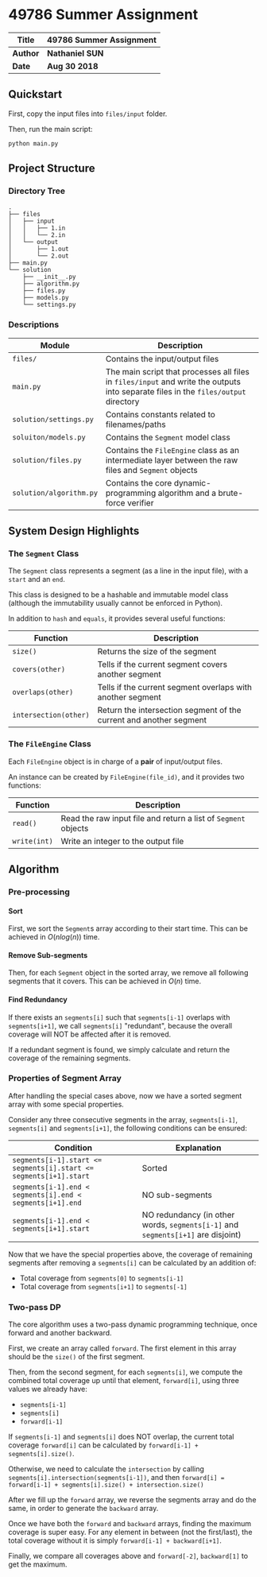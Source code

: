 # 49786 Summer Assignment

| Title |  49786 Summer Assignment | 
| --- | --- | 
| **Author** | **Nathaniel SUN**
| **Date** | **Aug 30 2018**

## Quickstart

First, copy the input files into `files/input` folder.

Then, run the main script:

```bash
python main.py
```

## Project Structure

### Directory Tree

```
.
├── files
│   ├── input
│   │   ├── 1.in
│   │   └── 2.in
│   └── output
│       ├── 1.out
│       └── 2.out
├── main.py
└── solution
    ├── __init__.py
    ├── algorithm.py
    ├── files.py
    ├── models.py
    └── settings.py
```

### Descriptions

| Module | Description | 
| --- | --- | 
| `files/` | Contains the input/output files
| `main.py` | The main script that processes all files in `files/input` and write the outputs into separate files in the `files/output` directory 
| `solution/settings.py` | Contains constants related to filenames/paths
| `soluiton/models.py` | Contains the `Segment` model class
| `solution/files.py` | Contains the `FileEngine` class as an intermediate layer between the raw files and `Segment` objects
| `solution/algorithm.py` | Contains the core dynamic-programming algorithm and a brute-force verifier

## System Design Highlights

### The `Segment` Class

The `Segment` class represents a segment (as a line in the input file), with a `start` and an `end`.

This class is designed to be a hashable and immutable model class (although the immutability usually cannot be enforced in Python).

In addition to `hash` and `equals`, it provides several useful functions:

| Function | Description | 
| --- | --- | 
| `size()` | Returns the size of the segment
| `covers(other)` | Tells if the current segment covers another segment
| `overlaps(other)` | Tells if the current segment overlaps with another segment
| `intersection(other)` | Return the intersection segment of the current and another segment 

### The `FileEngine` Class

Each `FileEngine` object is in charge of a **pair** of input/output files. 

An instance can be created by `FileEngine(file_id)`, and it provides two functions:

| Function | Description | 
| --- | --- | 
| `read()` | Read the raw input file and return a list of `Segment` objects
| `write(int)` | Write an integer to the output file

## Algorithm

### Pre-processing

#### Sort

First, we sort the `Segment`s array according to their start time. This can be achieved in $O(n log(n))$ time.

#### Remove Sub-segments

Then, for each `Segment` object in the sorted array, we remove all following segments that it covers. This can be achieved in $O(n)$ time.

#### Find Redundancy

If there exists an `segments[i]` such that `segments[i-1]` overlaps with `segments[i+1]`, we call `segments[i]` "redundant", because the overall coverage will NOT be affected after it is removed. 

If a redundant segment is found, we simply calculate and return the coverage of the remaining segments.

### Properties of Segment Array

After handling the special cases above, now we have a sorted segment array with some special properties. 

Consider any three consecutive segments in the array, `segments[i-1]`, `segments[i]` and `segments[i+1]`, the following conditions can be ensured:

| Condition | Explanation | 
| --- | --- | 
| `segments[i-1].start <= segments[i].start <= segments[i+1].start` | Sorted
| `segments[i-1].end < segments[i].end < segments[i+1].end` | NO sub-segments
| `segments[i-1].end < segments[i+1].start` | NO redundancy (in other words, `segments[i-1]` and `segments[i+1]` are disjoint)


Now that we have the special properties above, the coverage of remaining segments after removing a `segments[i]` can be calculated by an addition of:

* Total coverage from `segments[0]` to `segments[i-1]`
* Total coverage from `segments[i+1]` to `segments[-1]`

### Two-pass DP

The core algorithm uses a two-pass dynamic programming technique, once forward and another backward.

First, we create an array called `forward`. The first element in this array should be the `size()` of the first segment.

Then, from the second segment, for each `segments[i]`, we compute the combined total coverage up until that element, `forward[i]`, using three values we already have:

* `segments[i-1]`
* `segments[i]`
* `forward[i-1]`

If `segments[i-1]` and `segments[i]` does NOT overlap, the current total coverage `forward[i]` can be calculated by `forward[i-1] + segments[i].size()`.

Otherwise, we need to calculate the `intersection` by calling `segments[i].intersection(segments[i-1])`, and then `forward[i] = forward[i-1] + segments[i].size() + intersection.size()`

After we fill up the `forward` array, we reverse the segments array and do the same, in order to generate the `backward` array. 

Once we have both the `forward` and `backward` arrays, finding the maximum coverage is super easy. For any element in between (not the first/last), the total coverage without it is simply `forward[i-1] + backward[i+1]`.

Finally, we compare all coverages above and `forward[-2]`, `backward[1]` to get the maximum. 
